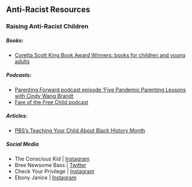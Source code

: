 ## Anti-Racist Resources

### Raising Anti-Racist Children
##### Books:
* [Coretta Scott King Book Award Winners: books for children and young adults](https://www.commonsensemedia.org/lists/coretta-scott-king-book-award-winners)
##### Podcasts:
* [Parenting Forward podcast episode ‘Five Pandemic Parenting Lessons with Cindy Wang Brandt](https://podcasts.apple.com/us/podcast/parenting-forward/id1403686245?i=1000474951309)
* [Fare of the Free Child podcast](https://www.raisingfreepeople.com/podcast/)
##### Articles:
* [PBS’s Teaching Your Child About Black History Month](https://www.pbs.org/parents/thrive/teaching-your-child-about-black-history-month)
##### Social Media 
* The Conscious Kid | [Instagram](https://www.instagram.com/theconsciouskid/)
* Bree Newsome Bass | [Twitter](https://twitter.com/BreeNewsome)
* Check Your Privilege | [Instagram](https://www.instagram.com/ckyourprivilege/)
* Ebony Janice | [Instagram](https://www.instagram.com/ebonyjanice/)
